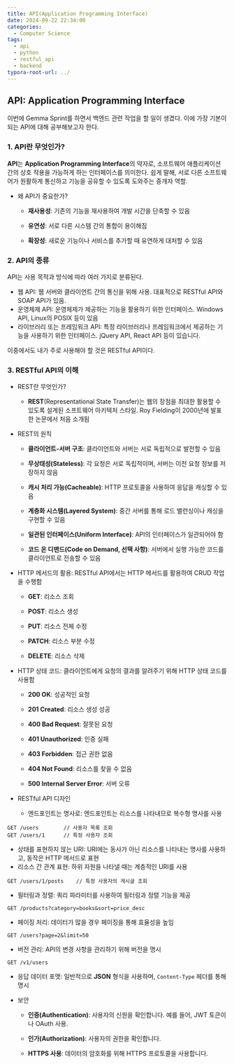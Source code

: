 ```yaml
---
title: API(Application Programming Interface)
date: 2024-09-22 22:34:00
categories:
  - Computer Science
tags:
  - api
  - python
  - restful_api
  - backend
typora-root-url: ../
---
```




## API: Application Programming Interface

이번에 Gemma Sprint를 하면서 백엔드 관련 작업을 할 일이 생겼다. 이에 가장 기본이 되는 API에 대해 공부해보고자 한다.



### 1. API란 무엇인가?

**API**는 **Application Programming Interface**의 약자로, 소프트웨어 애플리케이션 간의 상호 작용을 가능하게 하는 인터페이스를 의미한다. 쉽게 말해, 서로 다른 소프트웨어가 원활하게 통신하고 기능을 공유할 수 있도록 도와주는 중개자 역할.

- 왜 API가 중요한가?

  - **재사용성**: 기존의 기능을 재사용하여 개발 시간을 단축할 수 있음

  - **유연성**: 서로 다른 시스템 간의 통합이 용이해짐

  - **확장성**: 새로운 기능이나 서비스를 추가할 때 유연하게 대처할 수 있음

### 2. API의 종류

API는 사용 목적과 방식에 따라 여러 가지로 분류된다.

- 웹 API: 웹 서버와 클라이언트 간의 통신을 위해 사용. 대표적으로 RESTful API와 SOAP API가 있음.
- 운영체제 API: 운영체제가 제공하는 기능을 활용하기 위한 인터페이스. Windows API, Linux의 POSIX 등이 있음
- 라이브러리 또는 프레임워크 API: 특정 라이브러리나 프레임워크에서 제공하는 기능을 사용하기 위한 인터페이스. jQuery API, React API 등이 있습니다.



이중에서도 내가 주로 사용해야 할 것은 RESTful API이다.



### 3. RESTful API의 이해

- REST란 무엇인가?

  - **REST**(Representational State Transfer)는 웹의 장점을 최대한 활용할 수 있도록 설계된 소프트웨어 아키텍처 스타일. Roy Fielding이 2000년에 발표한 논문에서 처음 소개됨

- REST의 원칙

  - **클라이언트-서버 구조**: 클라이언트와 서버는 서로 독립적으로 발전할 수 있음

  - **무상태성(Stateless)**: 각 요청은 서로 독립적이며, 서버는 이전 요청 정보를 저장하지 않음

  - **캐시 처리 가능(Cacheable)**: HTTP 프로토콜을 사용하여 응답을 캐싱할 수 있음

  - **계층화 시스템(Layered System)**: 중간 서버를 통해 로드 밸런싱이나 캐싱을 구현할 수 있음

  - **일관된 인터페이스(Uniform Interface)**: API의 인터페이스가 일관되어야 함

  - **코드 온 디맨드(Code on Demand, 선택 사항)**: 서버에서 실행 가능한 코드를 클라이언트로 전송할 수 있음

- HTTP 메서드의 활용: RESTful API에서는 HTTP 메서드를 활용하여 CRUD 작업을 수행함

  - **GET**: 리소스 조회

  - **POST**: 리소스 생성

  - **PUT**: 리소스 전체 수정

  - **PATCH**: 리소스 부분 수정

  - **DELETE**: 리소스 삭제

- HTTP 상태 코드: 클라이언트에게 요청의 결과를 알려주기 위해 HTTP 상태 코드를 사용함

  - **200 OK**: 성공적인 요청

  - **201 Created**: 리소스 생성 성공

  - **400 Bad Request**: 잘못된 요청

  - **401 Unauthorized**: 인증 실패

  - **403 Forbidden**: 접근 권한 없음

  - **404 Not Found**: 리소스를 찾을 수 없음

  - **500 Internal Server Error**: 서버 오류

- RESTful API 디자인

  - 엔드포인트는 명사로: 엔드포인트는 리소스를 나타내므로 복수형 명사를 사용

```
GET /users        // 사용자 목록 조회
GET /users/1      // 특정 사용자 조회
```

- 상태를 표현하지 않는 URI: URI에는 동사가 아닌 리소스를 나타내는 명사를 사용하고, 동작은 HTTP 메서드로 표현
- 리소스 간 관계 표현: 하위 자원을 나타낼 때는 계층적인 URI를 사용

```
GET /users/1/posts    // 특정 사용자의 게시글 조회
```

- 필터링과 정렬: 쿼리 파라미터를 사용하여 필터링과 정렬 기능을 제공

```
GET /products?category=books&sort=price_desc
```

- 페이징 처리: 데이터가 많을 경우 페이징을 통해 효율성을 높임

```
GET /users?page=2&limit=50
```

- 버전 관리: API의 변경 사항을 관리하기 위해 버전을 명시

```
GET /v1/users
```

- 응답 데이터 포맷: 일반적으로 **JSON** 형식을 사용하며, `Content-Type` 헤더를 통해 명시

- 보안

  - **인증(Authentication)**: 사용자의 신원을 확인합니다. 예를 들어, JWT 토큰이나 OAuth 사용.

  - **인가(Authorization)**: 사용자의 권한을 확인합니다.

  - **HTTPS 사용**: 데이터의 암호화를 위해 HTTPS 프로토콜을 사용합니다.















